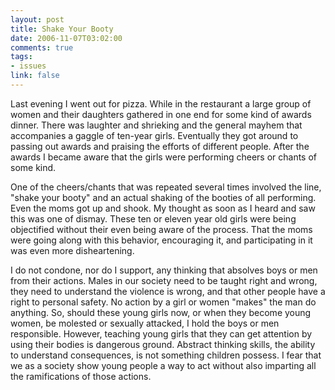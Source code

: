 ```yaml
--- 
layout: post
title: Shake Your Booty
date: 2006-11-07T03:02:00
comments: true
tags:
- issues
link: false
---
```

Last evening I went out for pizza. While in the restaurant a large group of women and their daughters gathered in one end for some kind of awards dinner. There was laughter and shrieking and the general mayhem that accompanies a gaggle of ten-year girls. Eventually they got around to passing out awards and praising the efforts of different people. After the awards I became aware that the girls were performing cheers or chants of some kind.

One of the cheers/chants that was repeated several times involved the line, "shake your booty" and an actual shaking of the booties of all performing. Even the moms got up and shook. My thought as soon as I heard and saw this was one of dismay. These ten or eleven year old girls were being objectified without their even being aware of the process. That the moms were going along with this behavior, encouraging it, and participating in it was even more disheartening.

I do not condone, nor do I support, any thinking that absolves boys or men from their actions. Males in our society need to be taught right and wrong, they need to understand the violence is wrong, and that other people have a right to personal safety. No action by a girl or women "makes" the man do anything. So, should these young girls now, or when they become young women, be molested or sexually attacked, I hold the boys or men responsible. However, teaching young girls that they can get attention by using their bodies is dangerous ground. Abstract thinking skills, the ability to understand consequences, is not something children possess. I fear that we as a society show young people a way to act without also imparting all the ramifications of those actions.

